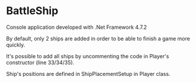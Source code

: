 # BattleShip
Console application developed with .Net Framework 4.7.2

By default, only 2 ships are added in order to be able to finish a game more quickly.

It's possible to add all ships by uncommenting the code in Player's constructor (line 33/34/35).

Ship's positions are defined in ShipPlacementSetup in Player class.
